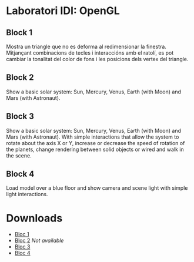 # Laboratori IDI: OpenGL

## Block 1
Mostra un triangle que no es deforma al redimensionar la finestra.
Mitjançant combinacions de tecles i interaccións amb el ratolí, es pot cambiar
la tonalitat del color de fons i les posicions dels vertex del triangle.

## Block 2
Show a basic solar system: Sun, Mercury, Venus, Earth (with Moon) and Mars
(with Astronaut).

## Block 3
Show a basic solar system: Sun, Mercury, Venus, Earth (with Moon) and Mars (with
Astronaut). With simple interactions that allow the system to rotate about the
axis X or Y, increase or decrease the speed of rotation of the planets, change
rendering between solid objects or wired and walk in the scene.

## Block 4
Load model over a blue floor and show camera and scene light with simple
light interactions.

# Downloads

- [Bloc 1](https://github.com/magarcia/OpenGL-Labs/archive/v1.0.tar.gz "V1.0")
- [Bloc 2]( "V2.0") _Not available_
- [Bloc 3](https://github.com/magarcia/OpenGL-Labs/archive/v3.0.tar.gz "V3.0")
- [Bloc 4]( "V4.0")
